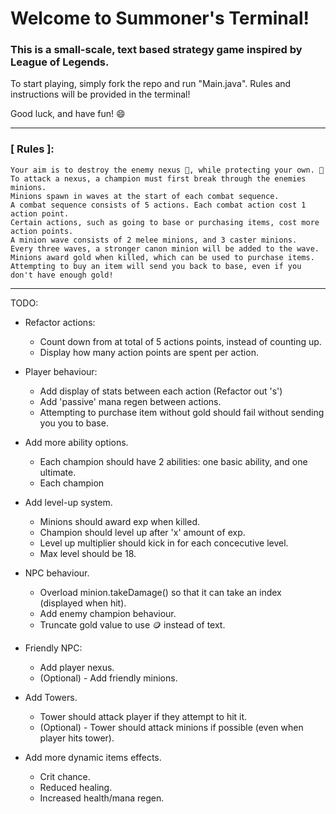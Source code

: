 <!-- @format -->

# Welcome to Summoner's Terminal!

### This is a small-scale, text based strategy game inspired by League of Legends.

To start playing, simply fork the repo and run "Main.java".
Rules and instructions will be provided in the terminal!

Good luck, and have fun! 😄

---

### [ Rules ]:

    Your aim is to destroy the enemy nexus 🔻, while protecting your own. 💎
    To attack a nexus, a champion must first break through the enemies minions.
    Minions spawn in waves at the start of each combat sequence.
    A combat sequence consists of 5 actions. Each combat action cost 1 action point.
    Certain actions, such as going to base or purchasing items, cost more action points.
    A minion wave consists of 2 melee minions, and 3 caster minions.
    Every three waves, a stronger canon minion will be added to the wave.
    Minions award gold when killed, which can be used to purchase items.
    Attempting to buy an item will send you back to base, even if you don't have enough gold!

---

TODO:

- Refactor actions:

  - Count down from at total of 5 actions points, instead of counting up.
  - Display how many action points are spent per action.

- Player behaviour:

  - Add display of stats between each action (Refactor out 's')
  - Add 'passive' mana regen between actions.
  - Attempting to purchase item without gold should fail without sending you you to base.

- Add more ability options.

  - Each champion should have 2 abilities: one basic ability, and one ultimate.
  - Each champion

- Add level-up system.

  - Minions should award exp when killed.
  - Champion should level up after 'x' amount of exp.
  - Level up multiplier should kick in for each concecutive level.
  - Max level should be 18.

- NPC behaviour.

  - Overload minion.takeDamage() so that it can take an index (displayed when hit).
  - Add enemy champion behaviour.
  - Truncate gold value to use 🪙 instead of text.

- Friendly NPC:

  - Add player nexus.
  - (Optional) - Add friendly minions.

- Add Towers.
  - Tower should attack player if they attempt to hit it.
  - (Optional) - Tower should attack minions if possible (even when player hits tower).
- Add more dynamic items effects.
  - Crit chance.
  - Reduced healing.
  - Increased health/mana regen.
